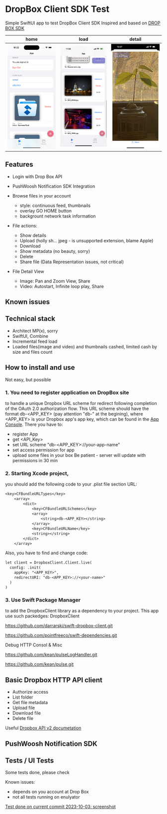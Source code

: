 # DropBox Client SDK Test
Simple SwiftUI app to test DropBox Client SDK
Inspired and based on [DROP BOX SDK](https://github.com/darrarski/swift-dropbox-client)

| home                                                                      | load                                                                      | detail                                                                    |
| ------------------------------------------------------------------------- | ------------------------------------------------------------------------- | ------------------------------------------------------------------------- |
| ![](https://github.com/AMazkun/DrBoxClientTest/blob/main/IMG_8859.jpg) | ![](https://github.com/AMazkun/DrBoxClientTest/blob/main/IMG_8857.jpg) | ![](https://github.com/AMazkun/DrBoxClientTest/blob/main/IMG_8858.jpg) |

## Features
- Login with Drop Box API
- PushWoosh Notification SDK Integration

- Browse files in your account
  - style: continuous feed, thumbnails
  - overlay GO HOME button
  - backgrount network task information
  
- File actions:
  - Show details
  - Upload (holly sh... jpeg - is unsupported extension, blame Apple)
  - Download
  - Show metadata (no beauty, sorry)
  - Delete
  - Share file (Data Representation issues, not critical)

- File Detail View
  - Image: Pan and Zoom View, Share
  - Video: Autostart, Infinite loop play, Share

## Known issues

## Technical stack
- Architect MP(x), sorry
- SwiftUI, Combine
- Incremental feed load
- Loaded files(image and video) and thumbnails cashed, limited cash by size and files count
## How to install and use

Not easy, but possible
### 1. You need to register application on DropBox site 
to handle a unique Dropbox URL scheme for redirect following completion of the OAuth 2.0 authorization flow. 
This URL scheme should have the format db-<APP_KEY> (pay attention "db-" at the begining), where <APP_KEY> is your Dropbox app's app key, which can be found in the [App Console](https://dropbox.com/developers/apps). There you have to:
- register App 
- get <API_Key>
- set URL scheme "db-<APP_KEY>://your-app-name"
- set access permission for app
- upload some files in your box
Be patient - server will update with permissions in 30 min

### 2. Starting Xcode project, 
you should add the following code to your .plist file section URL:
```
<key>CFBundleURLTypes</key>
    <array>
        <dict>
            <key>CFBundleURLSchemes</key>
            <array>
                <string>db-<APP_KEY></string>
            </array>
            <key>CFBundleURLName</key>
            <string></string>
        </dict>
    </array>
```
Also, you have to find and change code:
```
let client = DropboxClient.Client.live(
  config: .init(
    appKey: "<APP_KEY>",
    redirectURI: "db-<APP_KEY>://<your-name>"
  )
)
```
### 3. Use Swift Package Manager 
to add the DropboxClient library as a dependency to your project.
This app use such packedges:
DropboxClient

https://github.com/darrarski/swift-dropbox-client.git

https://github.com/pointfreeco/swift-dependencies.git

Debug HTTP Consol & Misc

https://github.com/kean/pulseLogHandler.git

https://github.com/kean/pulse.git


## Basic Dropbox HTTP API client
- Authorize access
- List folder
- Get file metadata
- Upload file
- Download file
- Delete file

Useful [Dropbox API v2 documetation](https://www.dropbox.com/developers/documentation/http/documentation)

## PushWoosh Notification SDK


## Tests / UI Tests
Some tests done, please check

Known issues:
- depends on you account at Drop Box
- not all tests running on enulyator 

[Test done on current commit 2023-10-03: screenshot](https://github.com/AMazkun/DrBoxClientTest/blob/main/Screenshot%202023-10-03%20at%2018.12.01.jpg)

